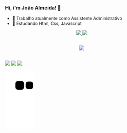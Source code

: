 ### Hi, i'm João Almeida! 👋


- 🔭 Trabalho atualmente como Assistente Administrativo
- 🌱 Estudando Html, Css, Javascript

<div align="center">
  <a href="https://github.com/joaolalmeida">
  <img width="48%" src="https://github-readme-stats.vercel.app/api?username=joaolalmeida&show_icons=true&theme=aura&include_all_commits=true&count_private=true"/>
  <img width="48%" src="https://github-readme-stats.vercel.app/api/top-langs/?username=joaolalmeida&layout=compact&langs_count=7&theme=aura"/>
</div>
</div>

<br>

<div>
<p align="center">
  <a href="https://skillicons.dev">
    <img src="https://skillicons.dev/icons?i=html,css,scss,bootstrap,js,react,nodejs,mongodb,git,github" />
  </a>
</p>
</div>

<br>

<div> 
  <a href="https://www.instagram.com/joaolalmeida20" target="_blank"><img src="https://img.shields.io/badge/-Instagram-%23E4405F?style=for-the-badge&logo=instagram&logoColor=white" target="_blank"></a>
  <a href = "mailto:joaolalmeida20@gmail.com"><img src="https://img.shields.io/badge/-Gmail-%23333?style=for-the-badge&logo=gmail&logoColor=white" target="_blank"></a>
  <a href="https://www.linkedin.com/in/joão-almeida-11a854233" target="_blank"><img src="https://img.shields.io/badge/-LinkedIn-%230077B5?style=for-the-badge&logo=linkedin&logoColor=white" target="_blank"></a> 

  ![Snake animation](https://github.com/joaolalmeida/joaolalmeida/blob/output/github-contribution-grid-snake.svg)
  
  </div>
